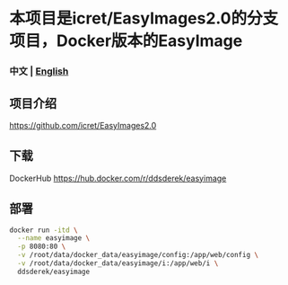 # 本项目是icret/EasyImages2.0的分支项目，Docker版本的EasyImage

### 中文 | [English](https://github.com/DDSRem/easyimage/blob/master/README-English.md)
## 项目介绍
https://github.com/icret/EasyImages2.0
## 下载
DockerHub https://hub.docker.com/r/ddsderek/easyimage
## 部署
``` bash 
docker run -itd \
  --name easyimage \
  -p 8080:80 \
  -v /root/data/docker_data/easyimage/config:/app/web/config \
  -v /root/data/docker_data/easyimage/i:/app/web/i \
  ddsderek/easyimage
```
